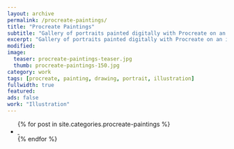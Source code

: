 ```yaml
---
layout: archive
permalink: /procreate-paintings/
title: "Procreate Paintings"
subtitle: "Gallery of portraits painted digitally with Procreate on an iPad."
excerpt: "Gallery of portraits painted digitally with Procreate on an iPad."
modified:
image: 
  teaser: procreate-paintings-teaser.jpg
  thumb: procreate-paintings-150.jpg
category: work
tags: [procreate, painting, drawing, portrait, illustration]
fullwidth: true
featured: 
ads: false
work: "Illustration"
---
```


<ul class="th-grid">
{% for post in site.categories.procreate-paintings %}
  <li style="width: 200px;">
    <a href="{{ site.url }}{{ post.url }}" title="{{ post.title }}">
      <img class="load" src="{{ site.url }}/images/preload-150.png" data-original="{{ site.url }}/images/{{ post.image.thumb }}" alt="">
      <noscript><img src="{{ site.url }}/images/{{ post.image.thumb }}" alt=""></noscript>
    </a>
  </li>
{% endfor %}
</ul>
